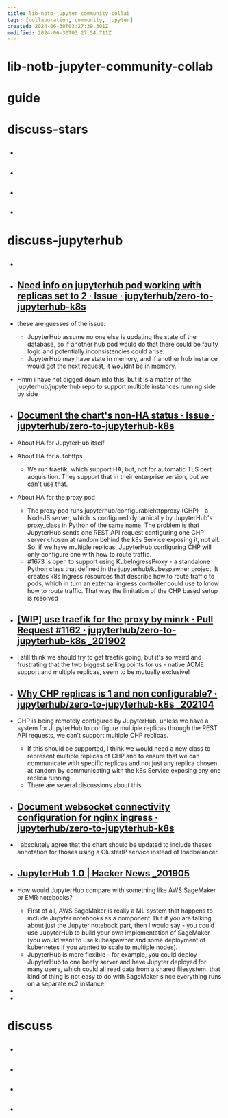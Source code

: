 ```yaml
---
title: lib-notb-jupyter-community-collab
tags: [collaboration, community, jupyter]
created: 2024-06-30T03:27:39.301Z
modified: 2024-06-30T03:27:54.711Z
---
```


# lib-notb-jupyter-community-collab

# guide

# discuss-stars
- ## 

- ## 

- ## 

- ## 
# discuss-jupyterhub
- ## 

- ## [Need info on jupyterhub pod working with replicas set to 2 · Issue · jupyterhub/zero-to-jupyterhub-k8s](https://github.com/jupyterhub/zero-to-jupyterhub-k8s/issues/1536)
- these are guesses of the issue:
  - JupyterHub assume no one else is updating the state of the database, so if another hub pod would do that there could be faulty logic and potentially inconsistencies could arise.
  - JupyterHub may have state in memory, and if another hub instance would get the next request, it wouldnt be in memory.
- Hmm i have not digged down into this, but it is a matter of the jupyterhub/jupyterhub repo to support multiple instances running side by side

- ## [Document the chart's non-HA status · Issue · jupyterhub/zero-to-jupyterhub-k8s](https://github.com/jupyterhub/zero-to-jupyterhub-k8s/issues/1951)
- About HA for JupyterHub itself
- About HA for autohttps
  - We run traefik, which support HA, but, not for automatic TLS cert acquisition. They support that in their enterprise version, but we can't use that.
- About HA for the proxy pod
  - The proxy pod runs jupyterhub/configurablehttpproxy (CHP) - a NodeJS server, which is configured dynamically by JupyterHub's proxy_class in Python of the same name. The problem is that JupyterHub sends one REST API request configuring one CHP server chosen at random behind the k8s Service exposing it, not all. So, if we have multiple replicas, JupyterHub configuring CHP will only configure one with how to route traffic.
  - #1673 is open to support using KubeIngressProxy - a standalone Python class that defined in the jupyterhub/kubespawner project. It creates k8s Ingress resources that describe how to route traffic to pods, which in turn an external ingress controller could use to know how to route traffic. That way the limitation of the CHP based setup is resolved

- ## [[WIP] use traefik for the proxy by minrk · Pull Request #1162 · jupyterhub/zero-to-jupyterhub-k8s _201902](https://github.com/jupyterhub/zero-to-jupyterhub-k8s/pull/1162)
- I still think we should try to get traefik going, but it's so weird and frustrating that the two biggest selling points for us - native ACME support and multiple replicas, seem to be mutually exclusive!

- ## [Why CHP replicas is 1 and non configurable? · jupyterhub/zero-to-jupyterhub-k8s _202104](https://github.com/jupyterhub/zero-to-jupyterhub-k8s/issues/2155)
- CHP is being remotely configured by JupyterHub, unless we have a system for JupyterHub to configure multiple replicas through the REST API requests, we can't support multiple CHP replicas.
  - If this should be supported, I think we would need a new class to represent multiple replicas of CHP and to ensure that we can communicate with specific replicas and not just any replica chosen at random by communicating with the k8s Service exposing any one replica running.
  - There are several discussions about this

- ## [Document websocket connectivity configuration for nginx ingress · jupyterhub/zero-to-jupyterhub-k8s](https://github.com/jupyterhub/zero-to-jupyterhub-k8s/issues/2786)
- I absolutely agree that the chart should be updated to include theses annotation for thoses using a ClusterIP service instead of loadbalancer.

- ## [JupyterHub 1.0 | Hacker News _201905](https://news.ycombinator.com/item?id=19826169)
- How would JupyterHub compare with something like AWS SageMaker or EMR notebooks?
  - First of all, AWS SageMaker is really a ML system that happens to include Jupyter notebooks as a component. But if you are talking about just the Jupyter notebook part, then I would say - you could use JupyterHub to build your own implementation of SageMaker (you would want to use kubespawner and some deployment of kubernetes if you wanted to scale to multiple nodes). 
  - JupyterHub is more flexible - for example, you could deploy JupyterHub to one beefy server and have Jupyter deployed for many users, which could all read data from a shared filesystem. that kind of thing is not easy to do with SageMaker since everything runs on a separate ec2 instance.

- 
- 

# discuss
- ## 

- ## 

- ## 

- ## 
